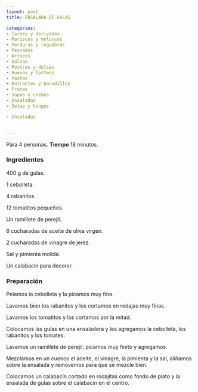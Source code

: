 ```yaml
---
layout: post
title: ENSALADA DE GULAS

categories:
- Carnes y derivados
- Mariscos y moluscos
- Verduras y legumbres
- Pescados
- Arroces
- Salsas
- Postres y dulces
- Huevos y lacteos
- Pastas
- Entrantes y bocadillos
- Frutas
- Sopas y cremas
- Ensaladas
- Setas y hongos

- Ensaladas


---
```


Para 4 personas.
<b>Tiempo</b> 18 minutos.

<h3>Ingredientes</h3>

400 g de gulas.

1 cebolleta.

4 rabanitos.

12 tomatitos pequeños.

Un ramillete de perejil.

6 cucharadas de aceite de oliva virgen.

2 cucharadas de vinagre de jerez.

Sal y pimienta molida.

Un calabacín para decorar.

<h3>Preparación</h3>

Pelamos la cebolleta y la picamos muy fina.

Lavamos bien los rabanitos y los cortamos en rodajas muy finas.

Lavamos los tomatitos y los cortamos por la mitad.

Colocamos las gulas en una ensaladera y les agregamos la cebolleta, los rabanitos y los tomates.

Lavamos un ramillete de perejil, picamos muy finito y agregamos.

Mezclamos en un cuenco el aceite, el vinagre, la pimienta y la sal, aliñamos sobre la ensalada y removemos para que se mezcle bien.

Colocamos un calabacín cortado en rodajitas como fondo de plato y la ensalada de gulas sobre el calabacín en el centro.

